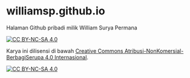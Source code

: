 # williamsp.github.io
Halaman Github pribadi milik William Surya Permana

[![CC BY-NC-SA 4.0](https://img.shields.io/badge/License-CC%20BY--NC--SA%204.0-lightgrey.svg)][cc-by-nc-sa-url]

Karya ini dilisensi di bawah [Creative Commons Atribusi-NonKomersial-BerbagiSerupa 4.0 Internasional][cc-by-nc-sa-url].

[![CC BY-NC-SA 4.0](https://licensebuttons.net/l/by-nc-sa/4.0/88x31.png)][cc-by-nc-sa-url]

[cc-by-nc-sa-url]: https://creativecommons.org/licenses/by-nc-sa/4.0/deed.id
